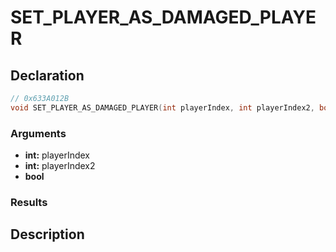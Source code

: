 # SET_PLAYER_AS_DAMAGED_PLAYER

## Declaration
```cpp
// 0x633A012B
void SET_PLAYER_AS_DAMAGED_PLAYER(int playerIndex, int playerIndex2, bool);
```

### Arguments
- **int:** playerIndex
- **int:** playerIndex2
- **bool**

### Results

## Description
